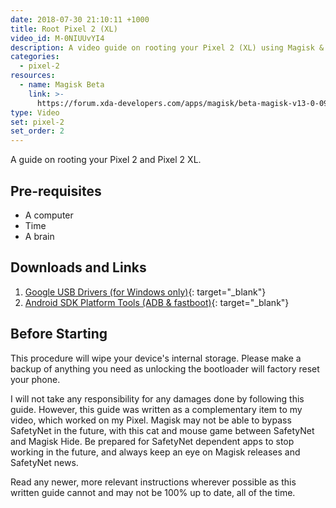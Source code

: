 ```yaml
---
date: 2018-07-30 21:10:11 +1000
title: Root Pixel 2 (XL)
video_id: M-0NIUUvYI4
description: A video guide on rooting your Pixel 2 (XL) using Magisk & Magisk Manager
categories:
  - pixel-2
resources:
  - name: Magisk Beta
    link: >-
      https://forum.xda-developers.com/apps/magisk/beta-magisk-v13-0-0980cb6-t3618589
type: Video
set: pixel-2
set_order: 2
---
```


A guide on rooting your Pixel 2 and Pixel 2 XL.

## Pre-requisites

* A computer
* Time
* A brain

## Downloads and Links

1. [Google USB Drivers (for Windows only)](https://dl-ssl.google.com//android/repository/latest_usb_driver_windows.zip){: target="_blank"}
2. [Android SDK Platform Tools (ADB & fastboot)](https://developer.android.com/studio/releases/platform-tools.html){: target="_blank"}

## Before Starting

This procedure will wipe your device's internal storage. Please make a backup of anything you need as unlocking the bootloader will factory reset your phone.

I will not take any responsibility for any damages done by following this guide. However, this guide was written as a complementary item to my video, which worked on my Pixel. Magisk may not be able to bypass SafetyNet in the future, with this cat and mouse game between SafetyNet and Magisk Hide. Be prepared for SafetyNet dependent apps to stop working in the future, and always keep an eye on Magisk releases and SafetyNet news.

Read any newer, more relevant instructions wherever possible as this written guide cannot and may not be 100% up to date, all of the time.
